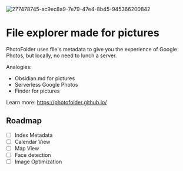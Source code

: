 ![277478745-ac9ec8a9-7e79-47e4-8b45-945366200842](https://github.com/PhotoFolder/app/assets/61973781/3b178d5d-ea4b-4980-a0dc-8037879cdebf)

# File explorer made for pictures

PhotoFolder uses file's metadata to give you the experience of Google Photos, but locally, no need to lunch a server.

Analogies:
- Obsidian.md for pictures
- Serverless Google Photos
- Finder for pictures

Learn more: https://photofolder.github.io/

## Roadmap
- [ ] Index Metadata
- [ ] Calendar View
- [ ] Map View
- [ ] Face detection
- [ ] Image Optimization
